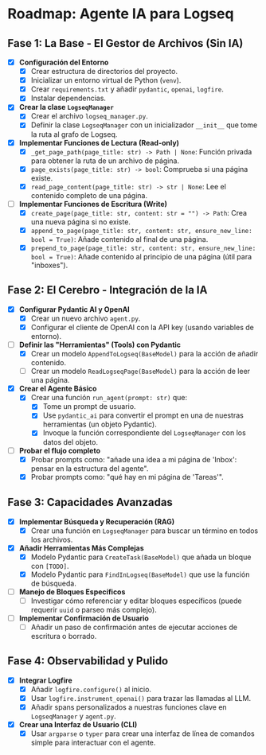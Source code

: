 # Roadmap: Agente IA para Logseq

## Fase 1: La Base - El Gestor de Archivos (Sin IA)

- [X] **Configuración del Entorno**
    - [X] Crear estructura de directorios del proyecto.
    - [X] Inicializar un entorno virtual de Python (`venv`).
    - [X] Crear `requirements.txt` y añadir `pydantic`, `openai`, `logfire`.
    - [X] Instalar dependencias.
- [X] **Crear la clase `LogseqManager`**
    - [X] Crear el archivo `logseq_manager.py`.
    - [X] Definir la clase `LogseqManager` con un inicializador `__init__` que tome la ruta al grafo de Logseq.
- [X] **Implementar Funciones de Lectura (Read-only)**
    - [X] `_get_page_path(page_title: str) -> Path | None`: Función privada para obtener la ruta de un archivo de página.
    - [X] `page_exists(page_title: str) -> bool`: Comprueba si una página existe.
    - [X] `read_page_content(page_title: str) -> str | None`: Lee el contenido completo de una página.
- [ ] **Implementar Funciones de Escritura (Write)**
    - [X] `create_page(page_title: str, content: str = "") -> Path`: Crea una nueva página si no existe.
    - [X] `append_to_page(page_title: str, content: str, ensure_new_line: bool = True)`: Añade contenido al final de una página.
    - [X] `prepend_to_page(page_title: str, content: str, ensure_new_line: bool = True)`: Añade contenido al principio de una página (útil para "inboxes").

## Fase 2: El Cerebro - Integración de la IA

- [X] **Configurar Pydantic AI y OpenAI**
    - [X] Crear un nuevo archivo `agent.py`.
    - [X] Configurar el cliente de OpenAI con la API key (usando variables de entorno).
- [ ] **Definir las "Herramientas" (Tools) con Pydantic**
    - [X] Crear un modelo `AppendToLogseq(BaseModel)` para la acción de añadir contenido.
    - [ ] Crear un modelo `ReadLogseqPage(BaseModel)` para la acción de leer una página.
- [X] **Crear el Agente Básico**
    - [X] Crear una función `run_agent(prompt: str)` que:
        - [X] Tome un prompt de usuario.
        - [X] Use `pydantic_ai` para convertir el prompt en una de nuestras herramientas (un objeto Pydantic).
        - [X] Invoque la función correspondiente del `LogseqManager` con los datos del objeto.
- [ ] **Probar el flujo completo**
    - [X] Probar prompts como: "añade una idea a mi página de 'Inbox': pensar en la estructura del agente".
    - [X] Probar prompts como: "qué hay en mi página de 'Tareas'".

## Fase 3: Capacidades Avanzadas

- [X] **Implementar Búsqueda y Recuperación (RAG)**
    - [X] Crear una función en `LogseqManager` para buscar un término en todos los archivos.
- [X] **Añadir Herramientas Más Complejas**
    - [X] Modelo Pydantic para `CreateTask(BaseModel)` que añada un bloque con `[TODO]`.
    - [X] Modelo Pydantic para `FindInLogseq(BaseModel)` que use la función de búsqueda.
- [ ] **Manejo de Bloques Específicos**
    - [ ] Investigar cómo referenciar y editar bloques específicos (puede requerir `uuid` o parseo más complejo).
- [ ] **Implementar Confirmación de Usuario**
    - [ ] Añadir un paso de confirmación antes de ejecutar acciones de escritura o borrado.

## Fase 4: Observabilidad y Pulido

- [X] **Integrar Logfire**
    - [X] Añadir `logfire.configure()` al inicio.
    - [X] Usar `logfire.instrument_openai()` para trazar las llamadas al LLM.
    - [X] Añadir spans personalizados a nuestras funciones clave en `LogseqManager` y `agent.py`.
- [X] **Crear una Interfaz de Usuario (CLI)**
    - [X] Usar `argparse` o `typer` para crear una interfaz de línea de comandos simple para interactuar con el agente.